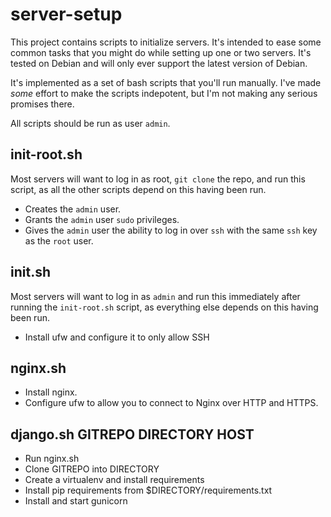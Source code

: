 # server-setup

This project contains scripts to initialize servers. It's intended to ease some
common tasks that you might do while setting up one or two servers. It's tested
on Debian and will only ever support the latest version of Debian.

It's implemented as a set of bash scripts that you'll run manually. I've made
*some* effort to make the scripts indepotent, but I'm not making any serious
promises there.

All scripts should be run as user `admin`.

## init-root.sh
Most servers will want to log in as root, `git clone` the repo, and run
this script, as all the other scripts depend on this having been run.

* Creates the `admin` user.
* Grants the `admin` user `sudo` privileges.
* Gives the `admin` user the ability to log in over `ssh` with the same `ssh`
  key as the `root` user.

## init.sh
Most servers will want to log in as `admin` and run this immediately after
running the `init-root.sh` script, as everything else depends on this having
been run.

* Install ufw and configure it to only allow SSH

## nginx.sh
* Install nginx.
* Configure ufw to allow you to connect to Nginx over HTTP and HTTPS.

## django.sh GITREPO DIRECTORY HOST
* Run nginx.sh
* Clone GITREPO into DIRECTORY
* Create a virtualenv and install requirements
* Install pip requirements from $DIRECTORY/requirements.txt
* Install and start gunicorn
